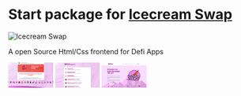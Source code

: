 # Start package for [Icecream Swap](https://icecreamswap.finance/)


![Icecream Swap](https://gelatocoin.github.io/images/logo11.png)

A open Source Html/Css frontend for Defi Apps


<img src="images/captures/1.jpg" width="18%"></img> 
<img src="images/captures/2.jpg" width="18%"></img>
<img src="images/captures/3.jpg" width="18%"></img>
